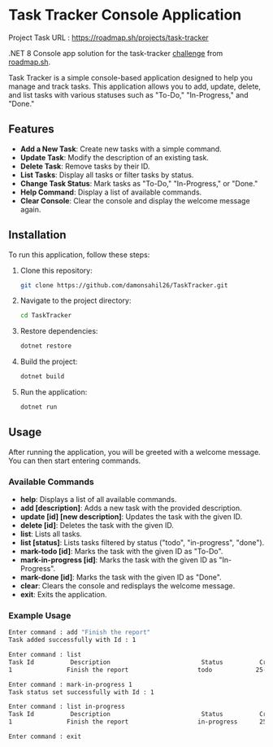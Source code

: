 # Task Tracker Console Application
Project Task URL : https://roadmap.sh/projects/task-tracker

.NET 8 Console app solution for the task-tracker [challenge](https://roadmap.sh/projects/task-tracker) from [roadmap.sh](https://roadmap.sh/).

Task Tracker is a simple console-based application designed to help you manage and track tasks. This application allows you to add, update, delete, and list tasks with various statuses such as "To-Do," "In-Progress," and "Done."

## Features

- **Add a New Task**: Create new tasks with a simple command.
- **Update Task**: Modify the description of an existing task.
- **Delete Task**: Remove tasks by their ID.
- **List Tasks**: Display all tasks or filter tasks by status.
- **Change Task Status**: Mark tasks as "To-Do," "In-Progress," or "Done."
- **Help Command**: Display a list of available commands.
- **Clear Console**: Clear the console and display the welcome message again.

## Installation

To run this application, follow these steps:

1. Clone this repository:
    ```bash
    git clone https://github.com/damonsahil26/TaskTracker.git
    ```

2. Navigate to the project directory:
    ```bash
    cd TaskTracker
    ```

3. Restore dependencies:
    ```bash
    dotnet restore
    ```

4. Build the project:
    ```bash
    dotnet build
    ```

5. Run the application:
    ```bash
    dotnet run
    ```

## Usage

After running the application, you will be greeted with a welcome message. You can then start entering commands.

### Available Commands

- **help**: Displays a list of all available commands.
- **add [description]**: Adds a new task with the provided description.
- **update [id] [new description]**: Updates the task with the given ID.
- **delete [id]**: Deletes the task with the given ID.
- **list**: Lists all tasks.
- **list [status]**: Lists tasks filtered by status ("todo", "in-progress", "done").
- **mark-todo [id]**: Marks the task with the given ID as "To-Do".
- **mark-in-progress [id]**: Marks the task with the given ID as "In-Progress".
- **mark-done [id]**: Marks the task with the given ID as "Done".
- **clear**: Clears the console and redisplays the welcome message.
- **exit**: Exits the application.

### Example Usage

```bash
Enter command : add "Finish the report"
Task added successfully with Id : 1

Enter command : list
Task Id          Description                         Status          Created Date    
1               Finish the report                   todo            25-08-2024

Enter command : mark-in-progress 1
Task status set successfully with Id : 1

Enter command : list in-progress
Task Id          Description                         Status          Created Date    
1               Finish the report                   in-progress      25-08-2024

Enter command : exit
